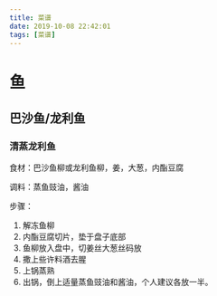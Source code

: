 ```yaml
---
title: 菜谱
date: 2019-10-08 22:42:01
tags: [菜谱]
---
```


# 鱼 #

## 巴沙鱼/龙利鱼 ##

### 清蒸龙利鱼 ###

食材：巴沙鱼柳或龙利鱼柳，姜，大葱，内酯豆腐

调料：蒸鱼豉油，酱油

步骤：

1. 解冻鱼柳
2. 内酯豆腐切片，垫于盘子底部
3. 鱼柳放入盘中，切姜丝大葱丝码放
4. 撒上些许料酒去腥
5. 上锅蒸熟
6. 出锅，倒上适量蒸鱼豉油和酱油，个人建议各放一半。